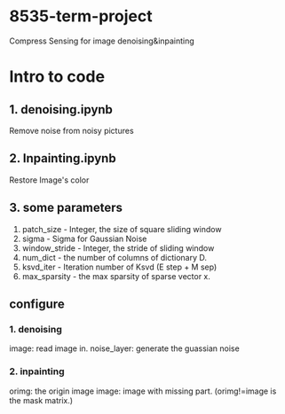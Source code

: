 # 8535-term-project
Compress Sensing for image denoising&amp;inpainting

# Intro to code

## 1. denoising.ipynb
Remove noise from noisy pictures

## 2. Inpainting.ipynb
Restore Image's color


## 3. some parameters
1. patch_size - Integer, the size of square sliding window
2. sigma - Sigma for Gaussian Noise
3. window_stride - Integer, the stride of sliding window
4. num_dict - the number of columns of dictionary D.
5. ksvd_iter - Iteration number of Ksvd (E step + M sep)
6. max_sparsity - the max sparsity of sparse vector x.

## configure
### 1. denoising
image: read image in.
noise_layer: generate the guassian noise

### 2. inpainting
orimg: the origin image
image: image with missing part.   (orimg!=image is the mask matrix.)